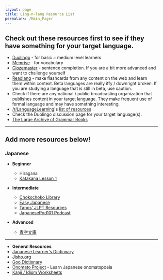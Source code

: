 ```yaml
---
layout: page
title: Ling-n-lang Resource List
permalink: /Main_Page/
---
```



## Check out these resources first to see if they have something for your target language.
* [Duolingo](https://www.duolingo.com/) - for basic ~ medium level learners  
* [Memrise](http://www.memrise.com/home/) - for vocabulary
* [Clozemaster](https://www.clozemaster.com/) - sentence completion. If you are a bit more advanced and want to challenge yourself
* [Readlang](http://readlang.com/) - make flashcards from any content on the web and learn them within context. Beta languages are really iffy / downright broken. If you are studying a language that is still in beta, use caution.
* Check if there are any national / public broadcasting organization that publishes content in your target language. They make frequent use of formal language and may have something interesting.
* [/r/LanguageLearning](https://www.reddit.com/r/languagelearning/)'s [list of resources](https://www.reddit.com/r/languagelearning/wiki/index#wiki_language-specific_resources)
* Check the Duolingo discussion page for your target language(s).
* [The Large Archive of Grammar Books](https://drive.google.com/folderview?id=0B9QDHej9UGAdcDhWVEllMzJBSEk#list)

----

## Add more resources below!

### Japanese
  * **Beginner**
    * Hiragana
    * [Katakana Lesson 1](http://www.eatyourkimchi.com/learning-japanese-katakana-lesson-one/)
  * **Intermediate**  
    * [Chokochoko Library](https://chokochoko.wordpress.com/the-great-library/)
    * [Easy Japanese](http://www.nhk.or.jp/lesson/)
    * [Tanos' JLPT Resources](http://www.eatyourkimchi.com/learning-japanese-katakana-lesson-one/)
    * [JapanesePod101 Podcast](https://www.youtube.com/user/japanesepod101)

  * **Advanced**  
    * [青空文庫](http://www.aozora.gr.jp/)

-----

  * **General Resources**
   * [Japanese Learner's Dictionary](http://dictionary.j-cat.org/EtoJ/index.php)
   * [Jisho.org](http://jisho.org/)
   * [Goo Dictionary](http://dictionary.goo.ne.jp/jn/)
   * [Onomato Project](http://onomatoproject.com/) - Learn Japanese onomatopoeia
   * [Kanji / Idiom Worksheets](http://happylilac.net/syogaku.html)
